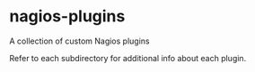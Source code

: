 # nagios-plugins
A collection of custom Nagios plugins

Refer to each subdirectory for additional info about each plugin.
